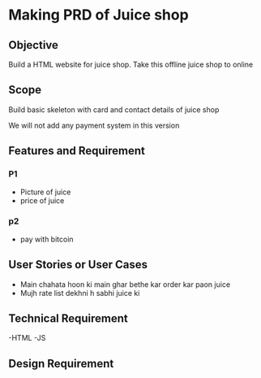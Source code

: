# Making PRD of Juice shop


## Objective
Build a HTML website for juice shop. Take this offline juice shop to online


## Scope
Build basic skeleton with card and contact details of juice shop 

We will not add any payment system in this version

## Features and Requirement 


### P1
- Picture of juice 
- price of juice
### p2
- pay with bitcoin

## User Stories or User Cases 
- Main chahata hoon ki main ghar bethe kar order kar paon juice 
- Mujh rate list dekhni h sabhi juice ki 


## Technical Requirement 
-HTML
-JS

## Design Requirement 

